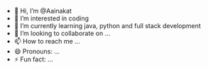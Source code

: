 - 👋 Hi, I’m @Aainakat
- 👀 I’m interested in coding 
- 🌱 I’m currently learning java, python and full stack development 
- 💞️ I’m looking to collaborate on ...
- 📫 How to reach me ...
- 😄 Pronouns: ...
- ⚡ Fun fact: ...

<!---
Aainakat/Aainakat is a ✨ special ✨ repository because its `README.md` (this file) appears on your GitHub profile.
You can click the Preview link to take a look at your changes.
--->
